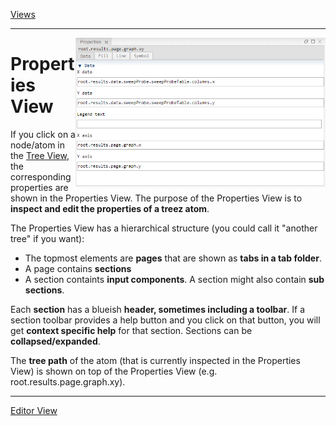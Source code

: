 [Views](../views.md)

----
<img align="right" width="400" src="../images/properties_view.png">

# Properties View

If you click on a node/atom in the [Tree View](./tree_view.md), the corresponding properties are shown in the Properties View. The purpose of the Properties View is to **inspect and edit the properties of a treez atom**. 

The Properties View has a hierarchical structure (you could call it "another tree" if you want):

* The topmost elements are **pages** that are shown as **tabs in a tab folder**.
* A page contains **sections**
* A section containts **input components**. A section might also contain **sub sections**. 

Each **section** has a blueish **header, sometimes including a toolbar**. If a section toolbar provides a help button and you click on that button, you will get **context specific help** for that section. Sections can be **collapsed/expanded**.

The **tree path** of the atom (that is currently inspected in the Properties View) is shown on top of the Properties View (e.g. root.results.page.graph.xy). 

----
[Editor View](./editorView.md)
